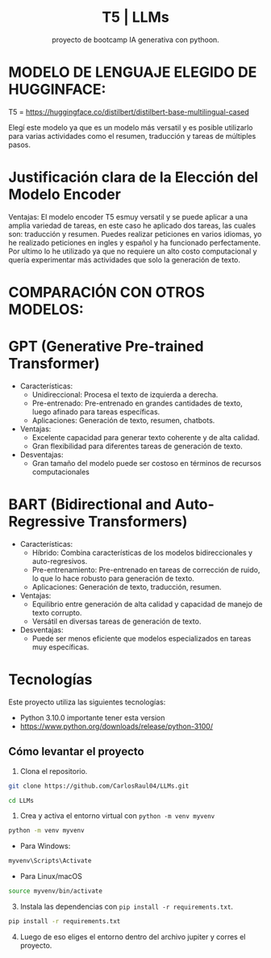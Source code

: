 <div align="center">
    <h1>T5 | LLMs</h1>
    <p align="center">
        proyecto de bootcamp IA generativa con pythoon.
    </p>
</div>

# MODELO DE LENGUAJE ELEGIDO DE HUGGINFACE: 
T5 = https://huggingface.co/distilbert/distilbert-base-multilingual-cased

Elegí este modelo ya que es un modelo más versatil y es posible utilizarlo para varias actividades como el resumen, traducción y tareas de múltiples pasos.

# Justificación clara de la Elección del Modelo Encoder
Ventajas: El modelo encoder T5 esmuy versatil y se puede aplicar a una amplia variedad de tareas, en este caso he aplicado dos tareas, las cuales son: traducción y resumen.
Puedes realizar peticiones en varios idiomas, yo he realizado peticiones en ingles y español y ha funcionado perfectamente.
Por ultimo lo he utilizado ya que no requiere un alto costo computacional y quería experimentar más actividades que solo la generación de texto.

# COMPARACIÓN CON OTROS MODELOS: 

# GPT (Generative Pre-trained Transformer)
- Características:
  - Unidireccional: Procesa el texto de izquierda a derecha.
  - Pre-entrenado: Pre-entrenado en grandes cantidades de texto, luego afinado para tareas específicas.
  - Aplicaciones: Generación de texto, resumen, chatbots.
- Ventajas:
  - Excelente capacidad para generar texto coherente y de alta calidad.
  - Gran flexibilidad para diferentes tareas de generación de texto.
- Desventajas:
  - Gran tamaño del modelo puede ser costoso en términos de recursos computacionales

# BART (Bidirectional and Auto-Regressive Transformers)

- Características:
  - Híbrido: Combina características de los modelos bidireccionales y auto-regresivos.
  - Pre-entrenamiento: Pre-entrenado en tareas de corrección de ruido, lo que lo hace robusto para generación de texto.
  - Aplicaciones: Generación de texto, traducción, resumen.
- Ventajas:
  - Equilibrio entre generación de alta calidad y capacidad de manejo de texto corrupto.
  - Versátil en diversas tareas de generación de texto.
- Desventajas:
  - Puede ser menos eficiente que modelos especializados en tareas muy específicas.

# Tecnologías
Este proyecto utiliza las siguientes tecnologías:
- Python 3.10.0 importante tener esta version
- https://www.python.org/downloads/release/python-3100/

## Cómo levantar el proyecto

1. Clona el repositorio.

```bash
git clone https://github.com/CarlosRaul04/LLMs.git
```

```bash
cd LLMs
```
1. Crea y activa el entorno virtual con `python -m venv myvenv`

```bash
python -m venv myvenv
```

- Para Windows:

```bash
myvenv\Scripts\Activate
```

- Para Linux/macOS
  
```bash
source myvenv/bin/activate
```

3. Instala las dependencias con `pip install -r requirements.txt`.

```bash
pip install -r requirements.txt
```

4. Luego de eso eliges el entorno dentro del archivo jupiter y corres el proyecto.
